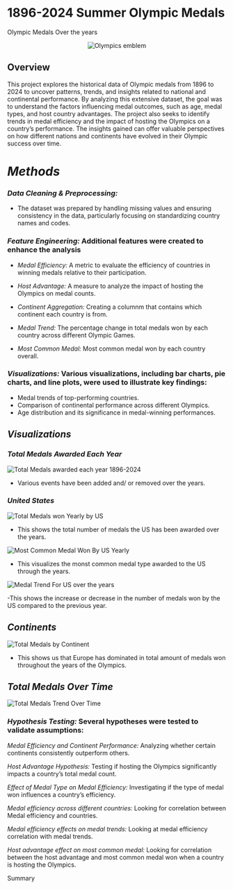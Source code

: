 # 1896-2024 Summer Olympic Medals
 Olympic  Medals Over the years

<p align="center">
  <img src="https://github.com/user-attachments/assets/1dde9650-6a81-4e4d-963d-c06876f8bb4c" alt="Olympics emblem">
</p>

## Overview

This project explores the historical data of Olympic medals from 1896 to 2024 to uncover patterns, trends, and insights related to national and continental performance. By analyzing this extensive dataset, the goal was to understand the factors influencing medal outcomes, such as age, medal types, and host country advantages. The project also seeks to identify trends in medal efficiency and the impact of hosting the Olympics on a country’s performance. The insights gained can offer valuable perspectives on how different nations and continents have evolved in their Olympic success over time.

# *Methods*

### *Data Cleaning & Preprocessing:*
- The dataset was prepared by handling missing values and ensuring consistency in the data, particularly focusing on standardizing country names and codes.

### *Feature Engineering:* Additional features were created to enhance the analysis

- *Medal Efficiency:* A metric to evaluate the efficiency of countries in winning medals relative to their participation.

- *Host Advantage:* A measure to analyze the impact of hosting the Olympics on medal counts.

- *Continent Aggregation:* Creating a columnm that contains which continent each country is from.

- *Medal Trend:* The percentage change in total medals won by each country across different Olympic Games.

- *Most Common Medal:* Most common medal won by each country overall.

### *Visualizations:* Various visualizations, including bar charts, pie charts, and line plots, were used to illustrate key findings:

- Medal trends of top-performing countries.
- Comparison of continental performance across different Olympics.
- Age distribution and its significance in medal-winning performances.


## *Visualizations*


### *Total Medals Awarded Each Year*

![Total Medals awarded each year 1896-2024](https://github.com/user-attachments/assets/a759f8d7-ab1e-4939-a2b9-f9bbc75c1157)


- Various events have been added and/ or removed over the years.


### *United States*

![Total Medals won Yearly by US](https://github.com/user-attachments/assets/80865257-8b0f-4bbc-8f3a-9750c5c678b6)

- This shows the total number of medals the US has been awarded over the years.
  
![Most Common Medal Won By US Yearly](https://github.com/user-attachments/assets/0fca5b91-2be6-4e11-acf8-2c95052e78f4)

- This visualizes the monst common medal type awarded to the US through the years.
  
![Medal Trend For US over the years](https://github.com/user-attachments/assets/f1392093-ea9c-4060-9bf4-175561f74985)

-This shows the increase or decrease in the number of medals won by the US compared to the previous year.

## *Continents*

![Total Medals by Continent](https://github.com/user-attachments/assets/17c1bf73-ebc4-4ab4-b8fb-5db856a0e705)

- This shows us that Europe has dominated in total amount of medals won throughout the years of the Olympics.

## *Total Medals Over Time*

![Total Medals Trend Over Time](https://github.com/user-attachments/assets/515726d5-3b97-4f7a-b243-40bf730c6c26)

### *Hypothesis Testing:* Several hypotheses were tested to validate assumptions:

*Medal Efficiency and Continent Performance:* Analyzing whether certain continents consistently outperform others.

*Host Advantage Hypothesis:* Testing if hosting the Olympics significantly impacts a country’s total medal count.

*Effect of Medal Type on Medal Efficiency:* Investigating if the type of medal won influences a country’s efficiency.

*Medal efficiency across different countries:* Looking for correlation between Medal efficiency and countries.

*Medal efficiency effects on medal trends:* Looking at medal efficiency correlation with medal trends.

*Host advantage effect on most common medal:* Looking for correlation between the host advantage and most common medal won when a country is hosting the Olympics.

Summary






